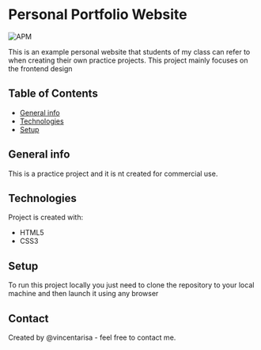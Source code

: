 # Personal Portfolio Website 

![APM](https://img.shields.io/apm/l/vim-mode)

This is an example personal website that students of my class can refer to when creating their own practice projects. This project mainly focuses on the frontend design

## Table of Contents
* [General info](#general-info)
* [Technologies](#technologies)
* [Setup](#setup)

## General info
This is a practice project and it is nt created for commercial use.
	
## Technologies
Project is created with:
* HTML5
* CSS3
	
## Setup
To run this project locally you just need to clone the repository to your local machine and then launch it using any browser

## Contact
Created by @vincentarisa - feel free to contact me.

